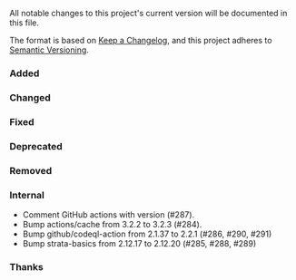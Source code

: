All notable changes to this project's current version will be documented in this file.

The format is based on [Keep a Changelog](https://keepachangelog.com/en/1.0.0/), and this project adheres
to [Semantic Versioning](https://semver.org/spec/v2.0.0.html).

### Added

### Changed

### Fixed

### Deprecated

### Removed

### Internal

- Comment GitHub actions with version (#287).
- Bump actions/cache from 3.2.2 to 3.2.3 (#284).
- Bump github/codeql-action from 2.1.37 to 2.2.1 (#286, #290, #291)
- Bump strata-basics from 2.12.17 to 2.12.20 (#285, #288, #289)

### Thanks
